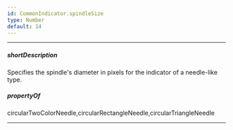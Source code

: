 ```yaml
---
id: CommonIndicator.spindleSize
type: Number
default: 14
---
```

---
##### shortDescription
Specifies the spindle's diameter in pixels for the indicator of a needle-like type.

##### propertyOf
circularTwoColorNeedle,circularRectangleNeedle,circularTriangleNeedle

---
